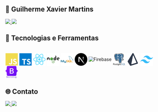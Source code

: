 ## 👤 Guilherme Xavier Martins

<div>
  <a href="https://github.com/guixavier77">
    <img height="150em" src="https://github-readme-stats.vercel.app/api?username=guixavier77&show_icons=true&theme=dracula&include_all_commits=true&count_private=true&title_color=blue"/>
    <img height="150em" src="https://github-readme-stats.vercel.app/api/top-langs/?username=guixavier77&layout=compact&langs_count=7&theme=dracula&title_color=blue"/>
  </a>
</div>

## 🚀 Tecnologias e Ferramentas

<div style="display: inline_block"><br>
  <img align="center" alt="JavaScript" height="40" width="40" src="https://raw.githubusercontent.com/devicons/devicon/master/icons/javascript/javascript-plain.svg">
  <img align="center" alt="TypeScript" height="40" width="40" src="https://raw.githubusercontent.com/devicons/devicon/master/icons/typescript/typescript-original.svg">
  <img align="center" alt="React" height="40" width="40" src="https://raw.githubusercontent.com/devicons/devicon/master/icons/react/react-original.svg">
  <img align="center" alt="Node.js" height="40" width="40" src="https://raw.githubusercontent.com/devicons/devicon/master/icons/nodejs/nodejs-original-wordmark.svg">
  <img align="center" alt="MySQL" height="40" width="40" src="https://raw.githubusercontent.com/devicons/devicon/master/icons/mysql/mysql-original-wordmark.svg">
  <img align="center" alt="Next.js" height="40" width="40" src="https://raw.githubusercontent.com/devicons/devicon/master/icons/nextjs/nextjs-original.svg">
  <img align="center" alt="Firebase" height="40" width="40" src="https://www.vectorlogo.zone/logos/firebase/firebase-icon.svg">
  <img align="center" alt="PostgreSQL" height="40" width="40" src="https://raw.githubusercontent.com/devicons/devicon/master/icons/postgresql/postgresql-original-wordmark.svg">
  <img align="center" alt="Prisma" height="40" width="40" src="https://raw.githubusercontent.com/devicons/devicon/master/icons/prisma/prisma-original.svg">
  <img align="center" alt="Tailwind CSS" height="40" width="40" src="https://raw.githubusercontent.com/devicons/devicon/master/icons/tailwindcss/tailwindcss-original.svg">
  <img align="center" alt="Bootstrap" height="40" width="40" src="https://raw.githubusercontent.com/devicons/devicon/master/icons/bootstrap/bootstrap-original-wordmark.svg">
</div>

## 🌐 Contato

<div> 
  <a href="mailto:xguilherme1@gmail.com">
    <img src="https://img.shields.io/badge/-Gmail-%23333?style=for-the-badge&logo=gmail&logoColor=white" target="_blank">
  </a>
  <a href="https://www.linkedin.com/in/guixavier77/" target="_blank">
    <img src="https://img.shields.io/badge/-LinkedIn-%230077B5?style=for-the-badge&logo=linkedin&logoColor=white" target="_blank">
  </a> 
</div>
